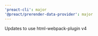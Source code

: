 ```yaml
---
'preact-cli': major
'@preact/prerender-data-provider': major
---
```


Updates to use html-webpack-plugin v4
